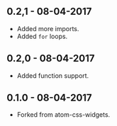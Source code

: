 ## 0.2,1 - 08-04-2017
* Added more imports.
* Added `for` loops.

## 0.2,0 - 08-04-2017
* Added function support.

## 0.1.0 - 08-04-2017
* Forked from atom-css-widgets.
